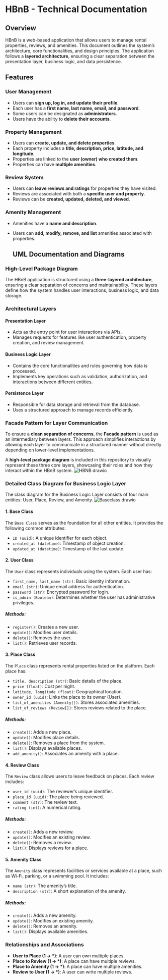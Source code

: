 
# HBnB - Technical Documentation

## Overview  
HBnB is a web-based application that allows users to manage rental properties, reviews, and amenities. This document outlines the system’s architecture, core functionalities, and design principles. The application follows a **layered architecture**, ensuring a clear separation between the presentation layer, business logic, and data persistence.  

## Features  

### **User Management**  
- Users can **sign up, log in, and update their profile**.  
- Each user has a **first name, last name, email, and password**.  
- Some users can be designated as **administrators**.  
- Users have the ability to **delete their accounts**.  

### **Property Management**  
- Users can **create, update, and delete properties**.  
- Each property includes a **title, description, price, latitude, and longitude**.  
- Properties are linked to the **user (owner) who created them**.  
- Properties can have **multiple amenities**.  

### **Review System**  
- Users can **leave reviews and ratings** for properties they have visited.  
- Reviews are associated with both a **specific user and property**.  
- Reviews can be **created, updated, deleted, and viewed**.  

### **Amenity Management**  
- Amenities have a **name and description**.  
- Users can **add, modify, remove, and list** amenities associated with properties.

  ## UML Documentation and Diagrams  

### High-Level Package Diagram  

The HBnB application is structured using a **three-layered architecture**, ensuring a clear separation of concerns and maintainability. These layers define how the system handles user interactions, business logic, and data storage.  

### Architectural Layers  

#### **Presentation Layer**  
- Acts as the entry point for user interactions via APIs.  
- Manages requests for features like user authentication, property creation, and review management.  

#### **Business Logic Layer**  
- Contains the core functionalities and rules governing how data is processed.  
- Implements key operations such as validation, authorization, and interactions between different entities.  

#### **Persistence Layer**  
- Responsible for data storage and retrieval from the database.  
- Uses a structured approach to manage records efficiently.  

### **Facade Pattern for Layer Communication**  
To ensure a **clean separation of concerns**, the **Facade pattern** is used as an intermediary between layers. This approach simplifies interactions by allowing each layer to communicate in a structured manner without directly depending on lower-level implementations.  

A **high-level package diagram** is included in this repository to visually represent these three core layers, showcasing their roles and how they interact within the HBnB system.
![HBNB drawio](https://github.com/user-attachments/assets/9e723aea-567c-46b8-a5bd-68c45d3ead3c)


### **Detailed Class Diagram for Business Logic Layer**
The class diagram for the Business Logic Layer consists of four main entities: User, Place, Review, and Amenity.
![Baseclass drawio](https://github.com/user-attachments/assets/a7975db8-acfa-4c16-a328-2f18ff1cca85)
#### **1. Base Class**  
The `Base Class` serves as the foundation for all other entities. It provides the following common attributes:  
- `ID (uuid)`: A unique identifier for each object.  
- `created_at (datetime)`: Timestamp of object creation.  
- `updated_at (datetime)`: Timestamp of the last update.


#### **2. User Class**  
The `User` class represents individuals using the system. Each user has:  
- `first_name, last_name (str)`: Basic identity information.  
- `email (str)`: Unique email address for authentication.  
- `password (str)`: Encrypted password for login.  
- `is_admin (Boolean)`: Determines whether the user has administrative privileges.  

##### **Methods**:  
- `register()`: Creates a new user.  
- `update()`: Modifies user details.  
- `delete()`: Removes the user.  
- `list()`: Retrieves user records.

#### **3. Place Class**  
The `Place` class represents rental properties listed on the platform. Each place has:  
- `title, description (str)`: Basic details of the place.  
- `price (float)`: Cost per night.  
- `latitude, longitude (float)`: Geographical location.  
- `owner_id (uuid)`: Links the place to its owner (User).  
- `list_of_amenities (Amenity[])`: Stores associated amenities.  
- `list_of_reviews (Review[])`: Stores reviews related to the place.  

##### **Methods**:  
- `create()`: Adds a new place.  
- `update()`: Modifies place details.  
- `delete()`: Removes a place from the system.  
- `list()`: Displays available places.  
- `add_amenity()`: Associates an amenity with a place.  

#### **4. Review Class**  
The `Review` class allows users to leave feedback on places. Each review includes:  
- `user_id (uuid)`: The reviewer’s unique identifier.  
- `place_id (uuid)`: The place being reviewed.  
- `comment (str)`: The review text.  
- `rating (int)`: A numerical rating.  

##### **Methods**:  
- `create()`: Adds a new review.  
- `update()`: Modifies an existing review.  
- `delete()`: Removes a review.  
- `list()`: Displays reviews for a place.  

#### **5. Amenity Class**  
The `Amenity` class represents facilities or services available at a place, such as Wi-Fi, parking, or a swimming pool. It includes:  
- `name (str)`: The amenity’s title.  
- `description (str)`: A short explanation of the amenity.  

##### **Methods**:  
- `create()`: Adds a new amenity.  
- `update()`: Modifies an existing amenity.  
- `delete()`: Removes an amenity.  
- `list()`: Displays available amenities.

### **Relationships and Associations**  

- **User to Place (1 → *)**: A user can own multiple places.  
- **Place to Review (1 → *)**: A place can have multiple reviews.  
- **Place to Amenity (1 → *)**: A place can have multiple amenities.  
- **Review to User (1 → *)**: A user can write multiple reviews.

